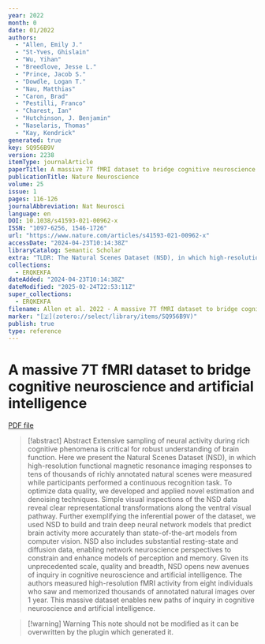 ```yaml
---
year: 2022
month: 0
date: 01/2022
authors:
  - "Allen, Emily J."
  - "St-Yves, Ghislain"
  - "Wu, Yihan"
  - "Breedlove, Jesse L."
  - "Prince, Jacob S."
  - "Dowdle, Logan T."
  - "Nau, Matthias"
  - "Caron, Brad"
  - "Pestilli, Franco"
  - "Charest, Ian"
  - "Hutchinson, J. Benjamin"
  - "Naselaris, Thomas"
  - "Kay, Kendrick"
generated: true
key: SQ956B9V
version: 2238
itemType: journalArticle
paperTitle: A massive 7T fMRI dataset to bridge cognitive neuroscience and artificial intelligence
publicationTitle: Nature Neuroscience
volume: 25
issue: 1
pages: 116-126
journalAbbreviation: Nat Neurosci
language: en
DOI: 10.1038/s41593-021-00962-x
ISSN: "1097-6256, 1546-1726"
url: "https://www.nature.com/articles/s41593-021-00962-x"
accessDate: "2024-04-23T10:14:38Z"
libraryCatalog: Semantic Scholar
extra: "TLDR: The Natural Scenes Dataset (NSD), in which high-resolution functional magnetic resonance imaging responses to tens of thousands of richly annotated natural scenes were measured while participants performed a continuous recognition task, is presented."
collections:
  - ERQKEKFA
dateAdded: "2024-04-23T10:14:38Z"
dateModified: "2025-02-24T22:53:11Z"
super_collections:
  - ERQKEKFA
filename: Allen et al. 2022 - A massive 7T fMRI dataset to bridge cognitive neuroscience and artificial intelligence.pdf
marker: "[🇿](zotero://select/library/items/SQ956B9V)"
publish: true
type: reference
---
```

# A massive 7T fMRI dataset to bridge cognitive neuroscience and artificial intelligence

[PDF file](/Papers/PDFs/Allen%20et%20al.%202022%20-%20A%20massive%207T%20fMRI%20dataset%20to%20bridge%20cognitive%20neuroscience%20and%20artificial%20intelligence.pdf)

> [!abstract] Abstract
> Extensive sampling of neural activity during rich cognitive phenomena is critical for robust understanding of brain function. Here we present the Natural Scenes Dataset (NSD), in which high-resolution functional magnetic resonance imaging responses to tens of thousands of richly annotated natural scenes were measured while participants performed a continuous recognition task. To optimize data quality, we developed and applied novel estimation and denoising techniques. Simple visual inspections of the NSD data reveal clear representational transformations along the ventral visual pathway. Further exemplifying the inferential power of the dataset, we used NSD to build and train deep neural network models that predict brain activity more accurately than state-of-the-art models from computer vision. NSD also includes substantial resting-state and diffusion data, enabling network neuroscience perspectives to constrain and enhance models of perception and memory. Given its unprecedented scale, quality and breadth, NSD opens new avenues of inquiry in cognitive neuroscience and artificial intelligence. The authors measured high-resolution fMRI activity from eight individuals who saw and memorized thousands of annotated natural images over 1 year. This massive dataset enables new paths of inquiry in cognitive neuroscience and artificial intelligence.

>[!warning] Warning
> This note should not be modified as it can be overwritten by the plugin which generated it.

